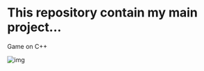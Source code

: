 # This repository contain my main project...
Game on C++

![img](https://github.com/JakimychevNikolaj/MainGame/blob/dev/IMG/gameplay.gif)
